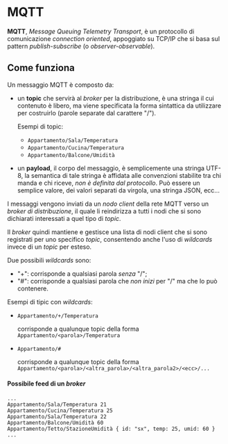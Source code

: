 # MQTT

**MQTT**, _Message Queuing Telemetry Transport_, è un protocollo di comunicazione _connection oriented_, appoggiato su TCP/IP che si basa sul pattern _publish-subscribe_ (o _observer-observable_).

## Come funziona

Un messaggio MQTT è composto da:

- un **topic** che servirà al _broker_ per la distribuzione, è una stringa il cui contenuto è libero, ma viene specificata la forma sintattica
  da utilizzare per costruirlo (parole separate dal carattere "/").

  Esempi di topic:

  - `Appartamento/Sala/Temperatura`
  - `Appartamento/Cucina/Temperatura`
  - `Appartamento/Balcone/Umidità`

- un **payload**, il corpo del messaggio, è semplicemente una stringa UTF-8, la semantica di tale stringa
  è affidata alle convenzioni stabilite tra chi manda e chi riceve, _non è definita dal protocollo_.
  Può essere un semplice valore, dei valori separati da virgola, una stringa JSON, ecc...

I messaggi vengono inviati da un _nodo client_ della rete MQTT verso un _broker di distribuzione_, il quale li reindirizza a tutti i nodi che
si sono dichiarati interessati a quel tipo di _topic_.

Il _broker_ quindi mantiene e gestisce una lista di nodi client che si sono registrati per uno specifico _topic_,
consentendo anche l'uso di _wildcards_ invece di un _topic_ per esteso.

Due possibili _wildcards_ sono:

- "+": corrisponde a qualsiasi parola _senza_ "/";
- "#": corrisponde a qualsiasi parola che _non inizi_ per "/" ma che lo può contenere.

Esempi di tipic con _wildcards_:

- `Appartamento/+/Temperatura`

  corrisponde a qualunque topic della forma `Appartamento/<parola>/Temperatura`

- `Appartamento/#`

  corrisponde a qualunque topic della forma `Appartamento/<parola>/<altra_parola>/<altra_parola2>/<ecc>/...`

#### Possibile feed di un _broker_

```
...
Appartamento/Sala/Temperatura 21
Appartamento/Cucina/Temperatura 25
Appartamento/Sala/Temperatura 22
Appartamento/Balcone/Umidità 60
Appartamento/Tetto/StazioneUmidità { id: "sx", temp: 25, umid: 60 }
...
```
